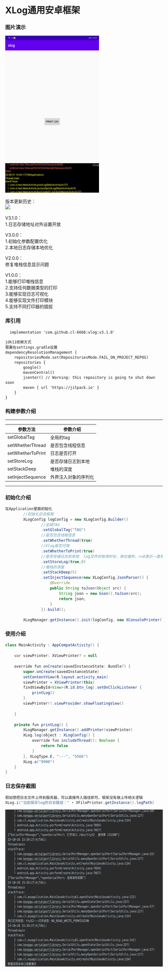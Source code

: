 # XLog通用安卓框架  

### 图片演示  
<img src="https://github.com/cl-6666/xlog/blob/master/img.png" width="300" height="500" alt="演示"/><br/>  


版本更新历史：  
[![](https://jitpack.io/v/cl-6666/xlog.svg)](https://jitpack.io/#cl-6666/xlog) 

V3.1.0：   
1.日志存储地址对外设置开放

V3.0.0：   
1.初始化参数配置优化  
2.本地日志存储本地优化

V2.0.0：   
修复堆栈信息显示问题

V1.0.0：    
1.能够打印堆栈信息  
2.支持任何数据类型的打印  
3.能够实现日志可视化   
4.能够实现文件打印模块   
5.支持不同打印器的插拔  



### 库引用  
```
  implementation 'com.github.cl-6666:xlog:v3.1.0'
```  
```
jdk11依赖方式
需要在settings.gradle设置
dependencyResolutionManagement {
    repositoriesMode.set(RepositoriesMode.FAIL_ON_PROJECT_REPOS)
    repositories {
        google()
        mavenCentral()
        jcenter() // Warning: this repository is going to shut down soon
        maven { url 'https://jitpack.io' }
    }
}
```
### 构建参数介绍  
------  
  参数方法 | 参数介绍 |
--------|------|
setGlobalTag | 全局的tag  |
setWhetherThread | 是否包含线程信息  |
setWhetherToPrint | 日志是否打开  |
setStoreLog | 是否存储日志到本地 |
setStackDeep | 堆栈的深度  |
setInjectSequence | 外界注入对象的序列化  |
------  

### 初始化介绍  
```java
在Application里面初始化
        //初始化日志框架
        XLogConfig logConfig = new XLogConfig.Builder()
                //全局TAG
                .setGlobalTag("TAG")
                //是否包含线程信息
                .setWhetherThread(true)
                //Xlog是否可用
                .setWhetherToPrint(true)
                //是否存储日志到本地  log文件的有效时长，单位毫秒，<=0表示一直有效
                .setStoreLog(true,0)
                //堆栈的深度
                .setStackDeep(5)
                .setInjectSequence(new XLogConfig.JsonParser() {
                    @Override
                    public String toJson(Object src) {
                        String json = new Gson().toJson(src);
                        return json;
                    }
                }).build();

        XLogManager.getInstance().init(logConfig, new XConsolePrinter());

```

### 使用介绍  
```java 
class MainActivity : AppCompatActivity() {

    var viewPrinter: XViewPrinter? = null
    
    override fun onCreate(savedInstanceState: Bundle?) {
        super.onCreate(savedInstanceState)
        setContentView(R.layout.activity_main)
        viewPrinter = XViewPrinter(this)
        findViewById<View>(R.id.btn_log).setOnClickListener {
            printLog()
        }
        viewPrinter!!.viewProvider.showFloatingView()

    }
    
    private fun printLog() {
        XLogManager.getInstance().addPrinter(viewPrinter)
        XLog.log(object : XLogConfig() {
            override fun includeThread(): Boolean {
                return false
            }
        }, XLogType.E, "---", "5566")
        XLog.a("9900")
    }
}
```
### 日志保存截图
```java
假如想把日志文件上传到服务器，可以直接传入路径即可，框架没有做上传相关逻辑
XLog.i("当前保存log的日志路径：" + XFilePrinter.getInstance().logPath)
```
<img src="https://github.com/cl-6666/xlog/blob/master/imglog.png" width="700" height="500" alt="演示"/><br/>  
